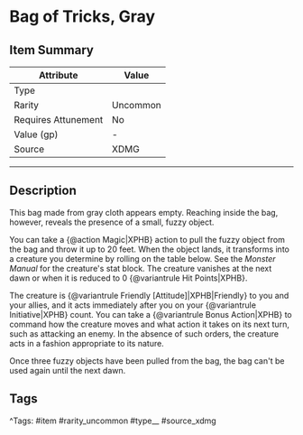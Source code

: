 # Bag of Tricks, Gray

## Item Summary

| Attribute            | Value                        |
|----------------------|------------------------------|
| Type                 |   |
| Rarity               | Uncommon             |
| Requires Attunement  | No                |
| Value (gp)           | -    |
| Source               | XDMG |

---

## Description

This bag made from gray cloth appears empty. Reaching inside the bag, however, reveals the presence of a small, fuzzy object.

You can take a {@action Magic|XPHB} action to pull the fuzzy object from the bag and throw it up to 20 feet. When the object lands, it transforms into a creature you determine by rolling on the table below. See the _Monster Manual_ for the creature's stat block. The creature vanishes at the next dawn or when it is reduced to 0 {@variantrule Hit Points|XPHB}.

The creature is {@variantrule Friendly [Attitude]|XPHB|Friendly} to you and your allies, and it acts immediately after you on your {@variantrule Initiative|XPHB} count. You can take a {@variantrule Bonus Action|XPHB} to command how the creature moves and what action it takes on its next turn, such as attacking an enemy. In the absence of such orders, the creature acts in a fashion appropriate to its nature.

Once three fuzzy objects have been pulled from the bag, the bag can't be used again until the next dawn.

## Tags

^Tags: #item #rarity_uncommon #type__ #source_xdmg